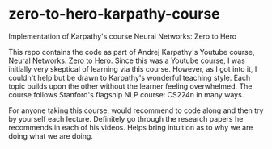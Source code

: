 # zero-to-hero-karpathy-course
Implementation of Karpathy's course Neural Networks: Zero to Hero

This repo contains the code as part of Andrej Karpathy's Youtube course, [Neural Networks: Zero to Hero](https://www.youtube.com/playlist?list=PLAqhIrjkxbuWI23v9cThsA9GvCAUhRvKZ). Since this was a Youtube course, I was initially very skeptical of learning via this course. However, as I got into it, I couldn't help but be drawn to Karpathy's wonderful teaching style. Each topic builds upon the other without the learner feeling overwhelmed.
The course follows Stanford's flagship NLP course: CS224n in many ways.

For anyone taking this course, would recommend to code along and then try by yourself each lecture. Definitely go through the research papers he recommends in each of his videos. Helps bring intuition as to why we are doing what we are doing.
